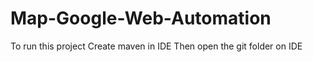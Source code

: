 # Map-Google-Web-Automation
To run this project Create maven in IDE
Then open the git folder on IDE
